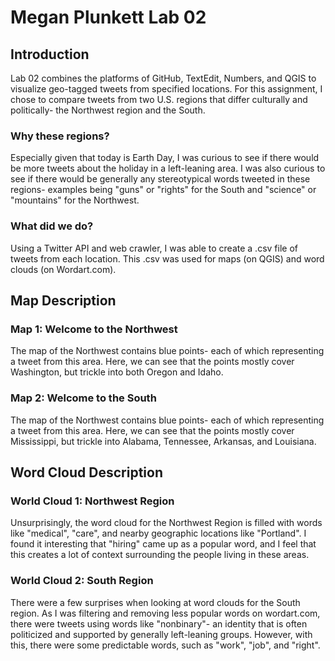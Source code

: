 # Megan Plunkett Lab 02

## Introduction

Lab 02 combines the platforms of GitHub, TextEdit, Numbers, and QGIS to visualize geo-tagged tweets from specified locations. For this assignment, I chose to compare tweets from two U.S. regions that differ culturally and politically- the Northwest region and the South. 

### Why these regions?
Especially given that today is Earth Day, I was curious to see if there would be more tweets about the holiday in a left-leaning area. I was also curious to see if there would be generally any stereotypical words tweeted in these regions- examples being "guns" or "rights" for the South and "science" or "mountains" for the Northwest.

### What did we do?
Using a Twitter API and web crawler, I was able to create a .csv file of tweets from each location. This .csv was used for maps (on QGIS) and word clouds (on Wordart.com).



## Map Description

### Map 1: Welcome to the Northwest

The map of the Northwest contains blue points- each of which representing a tweet from this area. Here, we can see that the points mostly cover Washington, but trickle into both Oregon and Idaho. 


### Map 2: Welcome to the South

The map of the Northwest contains blue points- each of which representing a tweet from this area. Here, we can see that the points mostly cover Mississippi, but trickle into Alabama, Tennessee, Arkansas, and Louisiana.


## Word Cloud Description

### World Cloud 1: Northwest Region

Unsurprisingly, the word cloud for the Northwest Region is filled with words like "medical", "care", and nearby geographic locations like "Portland". I found it interesting that "hiring" came up as a popular word, and I feel that this creates a lot of context surrounding the people living in these areas.


### World Cloud 2: South Region

There were a few surprises when looking at word clouds for the South region. As I was filtering and removing less popular words on wordart.com, there were tweets using words like "nonbinary"- an identity that is  often politicized and supported by generally left-leaning groups. However, with this, there were some predictable words, such as "work", "job", and "right". 
